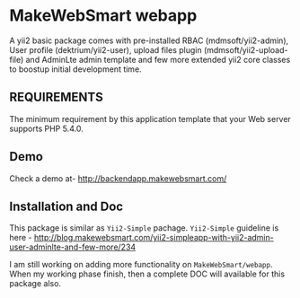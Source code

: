 MakeWebSmart webapp
===================

A yii2 basic package comes with pre-installed RBAC (mdmsoft/yii2-admin), User profile (dektrium/yii2-user), upload files plugin (mdmsoft/yii2-upload-file) and AdminLte admin template and few more extended yii2 core classes to boostup initial development time. 


REQUIREMENTS
------------

The minimum requirement by this application template that your Web server supports PHP 5.4.0.

Demo
----

Check a demo at- 
http://backendapp.makewebsmart.com/


Installation and Doc
---------------------

This package is similar as `Yii2-Simple` pachage. 
`Yii2-Simple` guideline is here - http://blog.makewebsmart.com/yii2-simpleapp-with-yii2-admin-user-adminlte-and-few-more/234 

I am still working on adding more functionality on `MakeWebSmart/webapp`. When my working phase finish, then a complete DOC will available for this package also.
